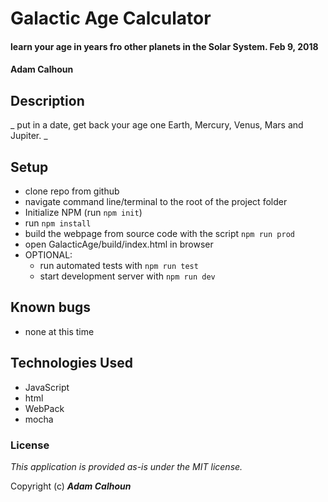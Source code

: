 # Galactic Age Calculator

#### learn your age in years fro other planets in the Solar System. Feb 9, 2018

#### Adam Calhoun

## Description

_ put in a date, get back your age one Earth, Mercury, Venus, Mars and Jupiter. _

## Setup
* clone repo from github
* navigate command line/terminal to the root of the project folder
* Initialize NPM (run ```npm init```)
* run ```npm install```
* build the webpage from source code with the script ```npm run prod```
* open GalacticAge/build/index.html in browser
* OPTIONAL:
  * run automated tests with ```npm run test```
  * start development server with ```npm run dev```

## Known bugs
* none at this time

## Technologies Used
* JavaScript
* html
* WebPack
* mocha

### License
*This application is provided as-is under the MIT license.*

Copyright (c) **_Adam Calhoun_**
